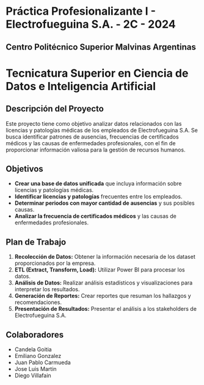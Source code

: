 # Práctica Profesionalizante I - Electrofueguina S.A. - 2C - 2024

## Centro Politécnico Superior Malvinas Argentinas

# Tecnicatura Superior en Ciencia de Datos e Inteligencia Artificial

## Descripción del Proyecto
Este proyecto tiene como objetivo analizar datos relacionados con las licencias y patologías médicas de los empleados de Electrofueguina S.A. Se busca identificar patrones de ausencias, frecuencias de certificados médicos y las causas de enfermedades profesionales, con el fin de proporcionar información valiosa para la gestión de recursos humanos.

## Objetivos
- **Crear una base de datos unificada** que incluya información sobre licencias y patologías médicas.
- **Identificar licencias y patologías** frecuentes entre los empleados.
- **Determinar periodos con mayor cantidad de ausencias** y sus posibles causas.
- **Analizar la frecuencia de certificados médicos** y las causas de enfermedades profesionales.

## Plan de Trabajo
1. **Recolección de Datos:** Obtener la información necesaria de los dataset proporcionados por la empresa.
2. **ETL (Extract, Transform, Load):** Utilizar Power BI para procesar los datos.
3. **Análisis de Datos:** Realizar análisis estadísticos y visualizaciones para interpretar los resultados.
4. **Generación de Reportes:** Crear reportes que resuman los hallazgos y recomendaciones.
5. **Presentación de Resultados:** Presentar el análisis a los stakeholders de Electrofueguina S.A.

## Colaboradores
- Candela Goitia
- Emiliano Gonzalez 
- Juan Pablo Carmueda
- Jose Luis Martin
- Diego Villafain
